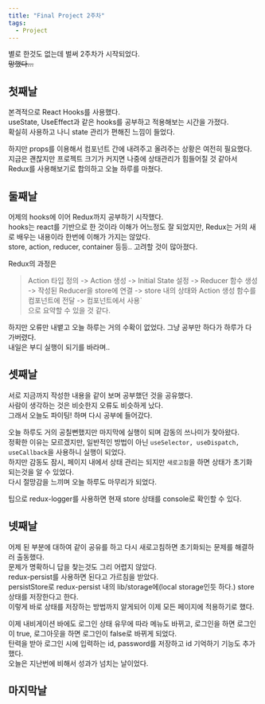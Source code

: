 ```yaml
---
title: "Final Project 2주차"
tags:
  - Project
---
```


별로 한것도 없는데 벌써 2주차가 시작되었다.  
~~망했다...~~

## 첫째날  

본격적으로 React Hooks를 사용했다.  
useState, UseEffect과 같은 hooks를 공부하고 적용해보는 시간을 가졌다.  
확실히 사용하고 나니 state 관리가 편해진 느낌이 들었다.  

하지만 props를 이용해서 컴포넌트 간에 내려주고 올려주는 상황은 여전히 필요했다.  
지금은 괜찮지만 프로젝트 크기가 커지면 나중에 상태관리가 힘들어질 것 같아서 Redux를 사용해보기로 합의하고 오늘 하루를 마쳤다.  

## 둘째날

어제의 hooks에 이어 Redux까지 공부하기 시작했다.  
hooks는 react를 기반으로 한 것이라 이해가 어느정도 잘 되었지만, Redux는 거의 새로 배우는 내용이라 한번에 이해가 가지는 않았다.  
store, action, reducer, container 등등.. 고려할 것이 많아졌다.  

Redux의 과정은  
> Action 타입 정의 -> Action 생성 -> Initial State 설정 -> Reducer 함수 생성 -> 작성된 Reducer을 store에 연결 -> store 내의 상태와 Action 생성 함수를 컴포넌트에 전달 -> 컴포넌트에서 사용`  
으로 요약할 수 있을 것 같다.  

하지만 오류만 내뱉고 오늘 하루는 거의 수확이 없었다. 그냥 공부만 하다가 하루가 다 가버렸다.  
내일은 부디 실행이 되기를 바라며..

## 셋째날

서로 지금까지 작성한 내용을 같이 보며 공부했던 것을 공유했다.  
사람이 생각하는 것은 비슷한지 오류도 비슷하게 났다.  
그래서 오늘도 파이팅! 하며 다시 공부에 들어갔다.  

오늘 하루도 거의 공칠뻔했지만 마지막에 실행이 되며 감동의 쓰나미가 찾아왔다.  
정확한 이유는 모르겠지만, 일반적인 방법이 아닌 `useSelector, useDispatch, useCallback`을 사용하니 실행이 되었다.  
하지만 감동도 잠시, 페이지 내에서 상태 관리는 되지만 `새로고침`을 하면 상태가 초기화 되는것을 알 수 있었다.  
다시 절망감을 느끼며 오늘 하루도 마무리가 되었다.  

팁으로 redux-logger를 사용하면 현재 store 상태를 console로 확인할 수 있다.  

## 넷째날

어제 된 부분에 대하여 같이 공유를 하고 다시 새로고침하면 초기화되는 문제를 해결하러 출동했다.  
문제가 명확하니 답을 찾는것도 그리 어렵지 않았다.  
redux-persist를 사용하면 된다고 가르침을 받았다.  
persistStore로 redux-persist 내의 lib/storage에(local storage인듯 하다.) store 상태를 저장한다고 한다.  
이렇게 바로 상태를 저장하는 방법까지 알게되어 이제 모든 페이지에 적용하기로 했다.  

이제 내비게이션 바에도 로그인 상태 유무에 따라 메뉴도 바뀌고, 로그인을 하면 로그인이 true, 로그아웃을 하면 로그인이 false로 바뀌게 되었다.  
탄력을 받아 로그인 시에 입력하는 id, password를 저장하고 id 기억하기 기능도 추가했다.  
오늘은 지난번에 비해서 성과가 넘치는 날이었다.  

## 마지막날



